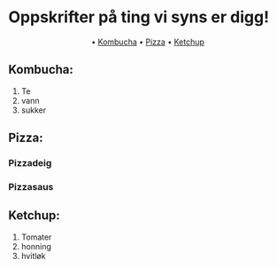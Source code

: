 # Oppskrifter på ting vi syns er digg!

<p align="center">
 • <a href="#kombucha">Kombucha</a> • <a href="#pizza">Pizza</a> • <a href="#ketchup">Ketchup</a>
 <br>
</p>


## Kombucha:
1. Te
2. vann
3. sukker

## Pizza:

### Pizzadeig

### Pizzasaus

## Ketchup:
1. Tomater
2. honning
3. hvitløk
